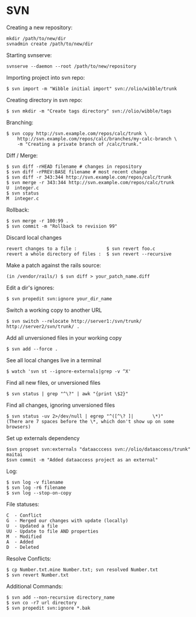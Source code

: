 # SVN

Creating a new repository:
  
    mkdir /path/to/new/dir
    svnadmin create /path/to/new/dir
  
Starting svnserve:

    svnserve --daemon --root /path/to/new/repository

Importing project into svn repo:

    $ svn import -m "Wibble initial import" svn://olio/wibble/trunk

Creating directory in svn repo:

    $ svn mkdir -m "Create tags directory" svn://olio/wibble/tags

Branching:

    $ svn copy http://svn.example.com/repos/calc/trunk \
        http://svn.example.com/repos/calc/branches/my-calc-branch \
        -m "Creating a private branch of /calc/trunk."

Diff / Merge:

    $ svn diff -rHEAD filename # changes in repository
    $ svn diff -rPREV:BASE filename # most recent change
    $ svn diff -r 343:344 http://svn.example.com/repos/calc/trunk
    $ svn merge -r 343:344 http://svn.example.com/repos/calc/trunk
    U  integer.c
    $ svn status
    M  integer.c

Rollback:

    $ svn merge -r 100:99 .
    $ svn commit -m "Rollback to revision 99"
    
Discard local changes

    revert changes to a file :           $ svn revert foo.c
    revert a whole directory of files :  $ svn revert --recursive

Make a patch against the rails source:

    (in /vendor/rails/) $ svn diff > your_patch_name.diff

Edit a dir's ignores:

    $ svn propedit svn:ignore your_dir_name

Switch a working copy to another URL

    $ svn switch --relocate http://server1:/svn/trunk/ http://server2/svn/trunk/ .

Add all unversioned files in your working copy

    $ svn add --force .

See all local changes live in a terminal

    $ watch 'svn st --ignore-externals|grep -v ^X'

Find all new files, or unversioned files

    $ svn status | grep "^\?" | awk "{print \$2}"

Find all changes, ignoring unversioned files

    $ svn status -uv 2>/dev/null | egrep "^([^\? ]|       \*)"
    (There are 7 spaces before the \*, which don't show up on some browsers)

Set up externals dependency

    $svn propset svn:externals "dataacccess svn://olio/dataaccess/trunk" maitai
    $svn commit -m "Added dataaccess project as an external"

Log:

    $ svn log -v filename
    $ svn log -r6 filename
    $ svn log --stop-on-copy

File statuses:

    C  - Conflict
    G  - Merged our changes with update (locally)
    U  - Updated a file
    UU - Update to file AND properties
    M  - Modified
    A  - Added
    D  - Deleted

Resolve Conflicts:

    $ cp Number.txt.mine Number.txt; svn resolved Number.txt
    $ svn revert Number.txt

Additional Commands:

    $ svn add --non-recursive directory_name
    $ svn co -r7 url directory
    $ svn propedit svn:ignore *.bak
